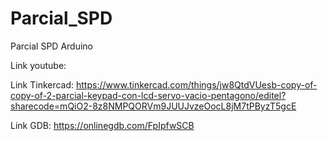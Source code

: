 # Parcial_SPD
Parcial SPD Arduino

Link youtube: 

Link Tinkercad: https://www.tinkercad.com/things/jw8QtdVUesb-copy-of-copy-of-2-parcial-keypad-con-lcd-servo-vacio-pentagono/editel?sharecode=mQiO2-8z8NMPQORVm9JUUJvzeOocL8jM7tPByzT5gcE

Link GDB: https://onlinegdb.com/FpIpfwSCB

